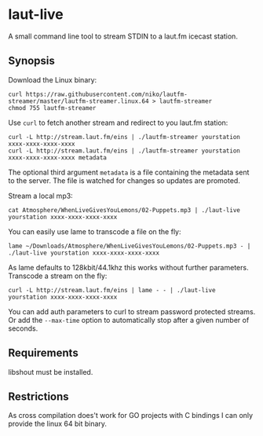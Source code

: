 laut-live
=========

A small command line tool to stream STDIN to a laut.fm icecast station.

Synopsis
--------

Download the Linux binary:

```
curl https://raw.githubusercontent.com/niko/lautfm-streamer/master/lautfm-streamer.linux.64 > lautfm-streamer
chmod 755 lautfm-streamer
```

Use `curl` to fetch another stream and redirect to you laut.fm station: 

```
curl -L http://stream.laut.fm/eins | ./lautfm-streamer yourstation xxxx-xxxx-xxxx-xxxx
curl -L http://stream.laut.fm/eins | ./lautfm-streamer yourstation xxxx-xxxx-xxxx-xxxx metadata
```

The optional third argument `metadata` is a file containing the metadata sent to the server. The file is watched for changes so updates are promoted.

Stream a local mp3:

```
cat Atmosphere/WhenLiveGivesYouLemons/02-Puppets.mp3 | ./laut-live yourstation xxxx-xxxx-xxxx-xxxx
```

You can easily use lame to transcode a file on the fly:

```
lame ~/Downloads/Atmosphere/WhenLiveGivesYouLemons/02-Puppets.mp3 - | ./laut-live yourstation xxxx-xxxx-xxxx-xxxx
```

As lame defaults to 128kbit/44.1khz this works without further parameters. Transcode a stream on the fly:

```
curl -L http://stream.laut.fm/eins | lame - - | ./laut-live yourstation xxxx-xxxx-xxxx-xxxx
```

You can add auth parameters to curl to stream password protected streams. Or add the `--max-time` option to automatically stop after a given number of seconds.

Requirements
------------

libshout must be installed.

Restrictions
-----

As cross compilation does't work for GO projects with C bindings I can only provide the linux 64 bit binary.

